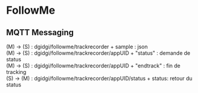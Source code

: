 # FollowMe
## MQTT Messaging

(M) -> (S) : dgidgi/followme/trackrecorder + sample : json   
(M) -> (S) : dgidgi/followme/trackrecorder/appUID + "status" : demande de status   
(M) -> (S) : dgidgi/followme/trackrecorder/appUID + "endtrack" : fin de tracking  
(S) -> (M) : dgidgi/followme/trackrecorder/appUID/status + status: retour du status   
